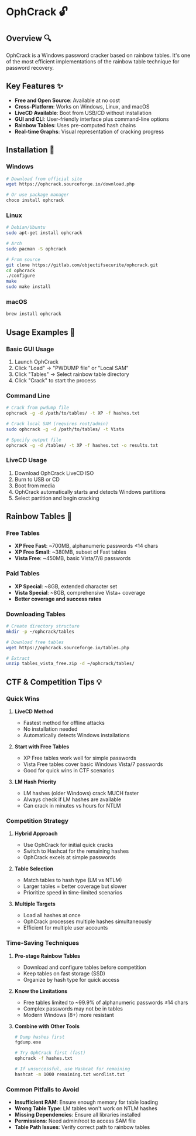 # OphCrack 🔓

## Overview 🔍

OphCrack is a Windows password cracker based on rainbow tables. It's one of the most efficient implementations of the rainbow table technique for password recovery.

## Key Features ✨

- **Free and Open Source**: Available at no cost
- **Cross-Platform**: Works on Windows, Linux, and macOS
- **LiveCD Available**: Boot from USB/CD without installation
- **GUI and CLI**: User-friendly interface plus command-line options
- **Rainbow Tables**: Uses pre-computed hash chains
- **Real-time Graphs**: Visual representation of cracking progress

## Installation 💾

### Windows
```bash
# Download from official site
wget https://ophcrack.sourceforge.io/download.php

# Or use package manager
choco install ophcrack
```

### Linux
```bash
# Debian/Ubuntu
sudo apt-get install ophcrack

# Arch
sudo pacman -S ophcrack

# From source
git clone https://gitlab.com/objectifsecurite/ophcrack.git
cd ophcrack
./configure
make
sudo make install
```

### macOS
```bash
brew install ophcrack
```

## Usage Examples 🎯

### Basic GUI Usage
1. Launch OphCrack
2. Click "Load" → "PWDUMP file" or "Local SAM"
3. Click "Tables" → Select rainbow table directory
4. Click "Crack" to start the process

### Command Line
```bash
# Crack from pwdump file
ophcrack -g -d /path/to/tables/ -t XP -f hashes.txt

# Crack local SAM (requires root/admin)
sudo ophcrack -g -d /path/to/tables/ -t Vista

# Specify output file
ophcrack -g -d /tables/ -t XP -f hashes.txt -o results.txt
```

### LiveCD Usage
1. Download OphCrack LiveCD ISO
2. Burn to USB or CD
3. Boot from media
4. OphCrack automatically starts and detects Windows partitions
5. Select partition and begin cracking

## Rainbow Tables 🌈

### Free Tables
- **XP Free Fast**: ~700MB, alphanumeric passwords ≤14 chars
- **XP Free Small**: ~380MB, subset of Fast tables
- **Vista Free**: ~450MB, basic Vista/7/8 passwords

### Paid Tables
- **XP Special**: ~8GB, extended character set
- **Vista Special**: ~8GB, comprehensive Vista+ coverage
- **Better coverage and success rates**

### Downloading Tables
```bash
# Create directory structure
mkdir -p ~/ophcrack/tables

# Download free tables
wget https://ophcrack.sourceforge.io/tables.php

# Extract
unzip tables_vista_free.zip -d ~/ophcrack/tables/
```

## CTF & Competition Tips 💡

### Quick Wins
1. **LiveCD Method**
   - Fastest method for offline attacks
   - No installation needed
   - Automatically detects Windows installations

2. **Start with Free Tables**
   - XP Free tables work well for simple passwords
   - Vista Free tables cover basic Windows Vista/7 passwords
   - Good for quick wins in CTF scenarios

3. **LM Hash Priority**
   - LM hashes (older Windows) crack MUCH faster
   - Always check if LM hashes are available
   - Can crack in minutes vs hours for NTLM

### Competition Strategy

1. **Hybrid Approach**
   - Use OphCrack for initial quick cracks
   - Switch to Hashcat for the remaining hashes
   - OphCrack excels at simple passwords

2. **Table Selection**
   - Match tables to hash type (LM vs NTLM)
   - Larger tables = better coverage but slower
   - Prioritize speed in time-limited scenarios

3. **Multiple Targets**
   - Load all hashes at once
   - OphCrack processes multiple hashes simultaneously
   - Efficient for multiple user accounts

### Time-Saving Techniques

1. **Pre-stage Rainbow Tables**
   - Download and configure tables before competition
   - Keep tables on fast storage (SSD)
   - Organize by hash type for quick access

2. **Know the Limitations**
   - Free tables limited to ~99.9% of alphanumeric passwords ≤14 chars
   - Complex passwords may not be in tables
   - Modern Windows (8+) more resistant

3. **Combine with Other Tools**
   ```bash
   # Dump hashes first
   fgdump.exe
   
   # Try OphCrack first (fast)
   ophcrack -f hashes.txt
   
   # If unsuccessful, use Hashcat for remaining
   hashcat -m 1000 remaining.txt wordlist.txt
   ```

### Common Pitfalls to Avoid

- **Insufficient RAM**: Ensure enough memory for table loading
- **Wrong Table Type**: LM tables won't work on NTLM hashes
- **Missing Dependencies**: Ensure all libraries installed
- **Permissions**: Need admin/root to access SAM file
- **Table Path Issues**: Verify correct path to rainbow tables
